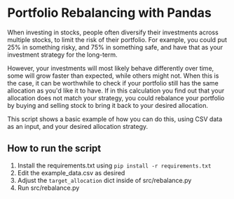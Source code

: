 # Portfolio Rebalancing with Pandas
When investing in stocks, people often diversify their investments across multiple stocks, to limit the risk of their portfolio.
For example, you could put 25% in something risky, and 75% in something safe, and have that as your investment strategy for the long-term.

However, your investments will most likely behave differently over time, some will grow faster than expected, while others might not.
When this is the case, it can be worthwhile to check if your portfolio still has the same allocation as you'd like it to have.
If in this calculation you find out that your allocation does not match your strategy, you could rebalance your portfolio by buying and
selling stock to bring it back to your desired allocation.

This script shows a basic example of how you can do this, using CSV data as an input, and your desired allocation strategy.

## How to run the script
1. Install the requirements.txt using `pip install -r requirements.txt`
2. Edit the example_data.csv as desired
3. Adjust the `target_allocation` dict inside of src/rebalance.py
4. Run src/rebalance.py
